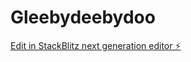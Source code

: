 # Gleebydeebydoo

[Edit in StackBlitz next generation editor ⚡️](https://stackblitz.com/~/github.com/NikoArc42/Gleebydeebydoo)